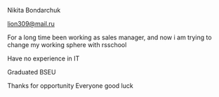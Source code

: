 Nikita Bondarchuk

lion309@mail.ru

For a long time been working as sales manager, and now i am trying to change my working sphere with rsschool

Have no experience in IT

Graduated BSEU

Thanks for opportunity
Everyone good luck
